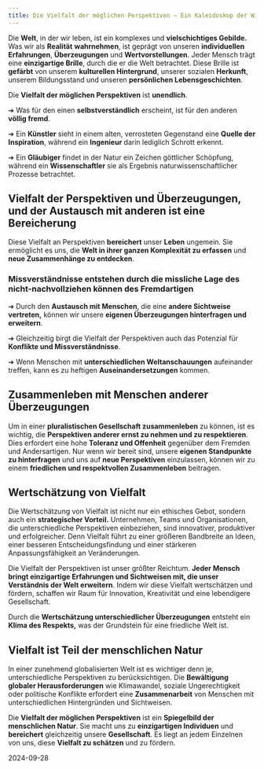 ```yaml
---  
title: Die Vielfalt der möglichen Perspektiven – Ein Kaleidoskop der Wirklichkeit
---
```

Die **Welt**, in der wir leben, ist ein komplexes und **vielschichtiges Gebilde.** Was wir als **Realität** **wahrnehmen**, ist geprägt von unseren **individuellen Erfahrungen**, **Überzeugungen** und **Wertvorstellungen**. Jeder Mensch trägt eine **einzigartige Brille**, durch die er die Welt betrachtet. Diese Brille ist **gefärbt** von unserem **kulturellen Hintergrund**, unserer sozialen **Herkunft**, unserem Bildungsstand und unseren **persönlichen Lebensgeschichten**.

Die **Vielfalt der möglichen Perspektiven** ist **unendlich**. 

➔ Was für den einen **selbstverständlich** erscheint, ist für den anderen **völlig fremd**. 

➔ Ein **Künstler** sieht in einem alten, verrosteten Gegenstand eine **Quelle der Inspiration**, während ein **Ingenieur** darin lediglich Schrott erkennt. 

➔ Ein **Gläubiger** findet in der Natur ein Zeichen göttlicher Schöpfung, während ein **Wissenschaftler** sie als Ergebnis naturwissenschaftlicher Prozesse betrachtet.

## Vielfalt der Perspektiven und Überzeugungen, und der Austausch mit anderen ist eine Bereicherung

Diese Vielfalt an Perspektiven **bereichert** unser **Leben** ungemein. Sie ermöglicht es uns, die **Welt in ihrer ganzen Komplexität zu erfassen** und **neue Zusammenhänge zu entdecken**. 

### Missverständnisse entstehen durch die missliche Lage des nicht-nachvollziehen können des Fremdartigen

➔ Durch den **Austausch mit Menschen**, die eine **andere Sichtweise vertreten,** können wir unsere **eigenen Überzeugungen hinterfragen und erweitern**. 

➔ Gleichzeitig birgt die Vielfalt der Perspektiven auch das Potenzial für **Konflikte und Missverständnisse**. 

➔ Wenn Menschen mit **unterschiedlichen Weltanschauungen** aufeinander treffen, kann es zu heftigen **Auseinandersetzungen** kommen.

## Zusammenleben mit Menschen anderer Überzeugungen

Um in einer **pluralistischen Gesellschaft zusammenleben** zu können, ist es wichtig, die **Perspektiven anderer ernst zu nehmen und zu respektieren**. Dies erfordert eine hohe **Toleranz und Offenheit** gegenüber dem Fremden und Andersartigen. Nur wenn wir bereit sind, unsere **eigenen Standpunkte zu hinterfragen** und uns auf **neue Perspektiven** einzulassen, können wir zu einem **friedlichen und respektvollen Zusammenleben** beitragen.

## Wertschätzung von Vielfalt

Die Wertschätzung von Vielfalt ist nicht nur ein ethisches Gebot, sondern auch ein **strategischer Vorteil.** Unternehmen, Teams und Organisationen, die unterschiedliche Perspektiven einbeziehen, sind innovativer, produktiver und erfolgreicher. Denn Vielfalt führt zu einer größeren Bandbreite an Ideen, einer besseren Entscheidungsfindung und einer stärkeren Anpassungsfähigkeit an Veränderungen.

Die Vielfalt der Perspektiven ist unser größter Reichtum. **Jeder Mensch bringt einzigartige Erfahrungen und Sichtweisen mit, die unser Verständnis der Welt erweitern**. Indem wir diese Vielfalt wertschätzen und fördern, schaffen wir Raum für Innovation, Kreativität und eine lebendigere Gesellschaft.

Durch die **Wertschätzung unterschiedlicher Überzeugungen** entsteht ein **Klima des Respekts,** was der Grundstein für eine friedliche Welt ist. 

## Vielfalt ist Teil der menschlichen Natur

In einer zunehmend globalisierten Welt ist es wichtiger denn je, unterschiedliche Perspektiven zu berücksichtigen. Die **Bewältigung globaler Herausforderungen** wie Klimawandel, soziale Ungerechtigkeit oder politische Konflikte erfordert eine **Zusammenarbeit** von Menschen mit unterschiedlichen Hintergründen und Sichtweisen.

Die **Vielfalt der möglichen Perspektiven** ist ein **Spiegelbild der menschlichen Natur**. Sie macht uns zu **einzigartigen Individuen** und **bereichert** gleichzeitig unsere **Gesellschaft**. Es liegt an jedem Einzelnen von uns, diese **Vielfalt zu schätzen** und zu fördern.

2024-09-28
